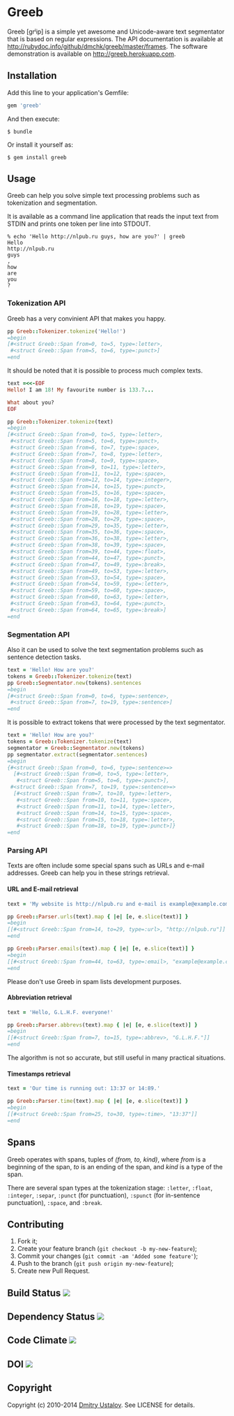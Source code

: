 # Greeb
Greeb [grʲip] is a simple yet awesome and Unicode-aware text segmentator
that is based on regular expressions. The API documentation is available
at <http://rubydoc.info/github/dmchk/greeb/master/frames>. The software
demonstration is available on <http://greeb.herokuapp.com>.

## Installation
Add this line to your application's Gemfile:

```ruby
gem 'greeb'
```

And then execute:

    $ bundle

Or install it yourself as:

    $ gem install greeb

## Usage
Greeb can help you solve simple text processing problems such as
tokenization and segmentation.

It is available as a command line application that reads the input
text from STDIN and prints one token per line into STDOUT.

```
% echo 'Hello http://nlpub.ru guys, how are you?' | greeb
Hello
http://nlpub.ru
guys
,
how
are
you
?
```

### Tokenization API
Greeb has a very convinient API that makes you happy.

```ruby
pp Greeb::Tokenizer.tokenize('Hello!')
=begin
[#<struct Greeb::Span from=0, to=5, type=:letter>,
 #<struct Greeb::Span from=5, to=6, type=:punct>]
=end
```

It should be noted that it is possible to process much complex texts.

```ruby
text =<<-EOF
Hello! I am 18! My favourite number is 133.7...

What about you?
EOF

pp Greeb::Tokenizer.tokenize(text)
=begin
[#<struct Greeb::Span from=0, to=5, type=:letter>,
 #<struct Greeb::Span from=5, to=6, type=:punct>,
 #<struct Greeb::Span from=6, to=7, type=:space>,
 #<struct Greeb::Span from=7, to=8, type=:letter>,
 #<struct Greeb::Span from=8, to=9, type=:space>,
 #<struct Greeb::Span from=9, to=11, type=:letter>,
 #<struct Greeb::Span from=11, to=12, type=:space>,
 #<struct Greeb::Span from=12, to=14, type=:integer>,
 #<struct Greeb::Span from=14, to=15, type=:punct>,
 #<struct Greeb::Span from=15, to=16, type=:space>,
 #<struct Greeb::Span from=16, to=18, type=:letter>,
 #<struct Greeb::Span from=18, to=19, type=:space>,
 #<struct Greeb::Span from=19, to=28, type=:letter>,
 #<struct Greeb::Span from=28, to=29, type=:space>,
 #<struct Greeb::Span from=29, to=35, type=:letter>,
 #<struct Greeb::Span from=35, to=36, type=:space>,
 #<struct Greeb::Span from=36, to=38, type=:letter>,
 #<struct Greeb::Span from=38, to=39, type=:space>,
 #<struct Greeb::Span from=39, to=44, type=:float>,
 #<struct Greeb::Span from=44, to=47, type=:punct>,
 #<struct Greeb::Span from=47, to=49, type=:break>,
 #<struct Greeb::Span from=49, to=53, type=:letter>,
 #<struct Greeb::Span from=53, to=54, type=:space>,
 #<struct Greeb::Span from=54, to=59, type=:letter>,
 #<struct Greeb::Span from=59, to=60, type=:space>,
 #<struct Greeb::Span from=60, to=63, type=:letter>,
 #<struct Greeb::Span from=63, to=64, type=:punct>,
 #<struct Greeb::Span from=64, to=65, type=:break>]
=end
```

### Segmentation API
Also it can be used to solve the text segmentation problems
such as sentence detection tasks.

```ruby
text = 'Hello! How are you?'
tokens = Greeb::Tokenizer.tokenize(text)
pp Greeb::Segmentator.new(tokens).sentences
=begin
[#<struct Greeb::Span from=0, to=6, type=:sentence>,
 #<struct Greeb::Span from=7, to=19, type=:sentence>]
=end
```

It is possible to extract tokens that were processed by the text
segmentator.

```ruby
text = 'Hello! How are you?'
tokens = Greeb::Tokenizer.tokenize(text)
segmentator = Greeb::Segmentator.new(tokens)
pp segmentator.extract(segmentator.sentences)
=begin
{#<struct Greeb::Span from=0, to=6, type=:sentence>=>
  [#<struct Greeb::Span from=0, to=5, type=:letter>,
   #<struct Greeb::Span from=5, to=6, type=:punct>],
 #<struct Greeb::Span from=7, to=19, type=:sentence>=>
  [#<struct Greeb::Span from=7, to=10, type=:letter>,
   #<struct Greeb::Span from=10, to=11, type=:space>,
   #<struct Greeb::Span from=11, to=14, type=:letter>,
   #<struct Greeb::Span from=14, to=15, type=:space>,
   #<struct Greeb::Span from=15, to=18, type=:letter>,
   #<struct Greeb::Span from=18, to=19, type=:punct>]}
=end
```

### Parsing API
Texts are often include some special spans such as URLs and e-mail
addresses. Greeb can help you in these strings retrieval.

#### URL and E-mail retrieval
```ruby
text = 'My website is http://nlpub.ru and e-mail is example@example.com.'

pp Greeb::Parser.urls(text).map { |e| [e, e.slice(text)] }
=begin
[[#<struct Greeb::Span from=14, to=29, type=:url>, "http://nlpub.ru"]]
=end

pp Greeb::Parser.emails(text).map { |e| [e, e.slice(text)] }
=begin
[[#<struct Greeb::Span from=44, to=63, type=:email>, "example@example.com"]]
=end
```

Please don't use Greeb in spam lists development purposes.

#### Abbreviation retrieval
```ruby
text = 'Hello, G.L.H.F. everyone!'

pp Greeb::Parser.abbrevs(text).map { |e| [e, e.slice(text)] }
=begin
[[#<struct Greeb::Span from=7, to=15, type=:abbrev>, "G.L.H.F."]]
=end
```

The algorithm is not so accurate, but still useful in many practical
situations.

#### Timestamps retrieval
```ruby
text = 'Our time is running out: 13:37 or 14:89.'

pp Greeb::Parser.time(text).map { |e| [e, e.slice(text)] }
=begin
[[#<struct Greeb::Span from=25, to=30, type=:time>, "13:37"]]
=end
```

## Spans
Greeb operates with spans, tuples of *(from, to, kind)*, where
*from* is a beginning of the span, *to* is an ending of the span,
and *kind* is a type of the span.

There are several span types at the tokenization stage: `:letter`,
`:float`, `:integer`, `:separ`, `:punct` (for punctuation), `:spunct`
(for in-sentence punctuation), `:space`, and `:break`.

## Contributing
1. Fork it;
2. Create your feature branch (`git checkout -b my-new-feature`);
3. Commit your changes (`git commit -am 'Added some feature'`);
4. Push to the branch (`git push origin my-new-feature`);
5. Create new Pull Request.

## Build Status [<img src="https://secure.travis-ci.org/dmchk/greeb.png"/>](http://travis-ci.org/dmchk/greeb)

## Dependency Status [<img src="https://gemnasium.com/dmchk/greeb.png"/>](https://gemnasium.com/dmchk/greeb)

## Code Climate [<img src="https://codeclimate.com/github/dmchk/greeb.png"/>](https://codeclimate.com/github/dmchk/greeb)

## DOI [<img src="https://zenodo.org/badge/doi/10.5281/zenodo.10119.png"/>](http://dx.doi.org/10.5281/zenodo.10119)

## Copyright

Copyright (c) 2010-2014 [Dmitry Ustalov]. See LICENSE for details.

[Dmitry Ustalov]: http://ustalov.name/
